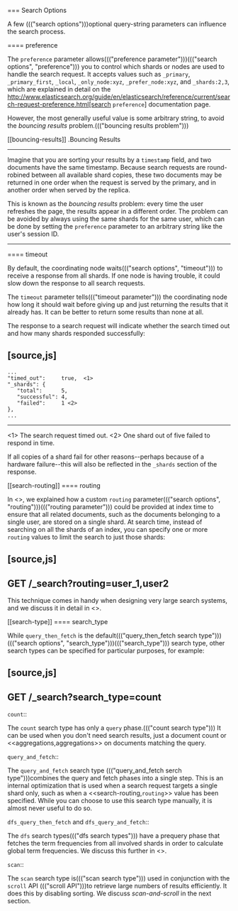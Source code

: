 === Search Options

A few ((("search options")))optional query-string parameters can influence the search process.

==== preference

The `preference` parameter allows((("preference parameter")))((("search options", "preference"))) you to control which shards or nodes are
used to handle the search request. It accepts values such as `_primary`,
`_primary_first`, `_local`, `_only_node:xyz`, `_prefer_node:xyz`, and
`_shards:2,3`, which are explained in detail on the
http://www.elasticsearch.org/guide/en/elasticsearch/reference/current/search-request-preference.html[search `preference`]
documentation page.

However, the most generally useful value is some arbitrary string, to avoid
the _bouncing results_ problem.((("bouncing results problem")))

[[bouncing-results]]
.Bouncing Results
****

Imagine that you are sorting your results by a `timestamp` field, and 
two documents have the same timestamp.  Because search requests are
round-robined between all available shard copies, these two documents may be
returned in one order when the request is served by the primary, and in
another order when served by the replica.

This is known as the _bouncing results_ problem: every time the user refreshes
the page, the results appear in a different order. The problem can be avoided by always using the same shards for the same user,
which can be done by setting the `preference` parameter to an arbitrary string
like the user's session ID.

****

==== timeout

By default, the coordinating node waits((("search options", "timeout"))) to receive a response from all shards.
If one node is having trouble, it could slow down the response to all search
requests.

The `timeout` parameter tells((("timeout parameter"))) the coordinating node how long it should wait
before giving up and just returning the results that it already has. It can be
better to return some results than none at all.

The response to a search request will indicate whether the search timed out and
how many shards responded successfully:

[source,js]
--------------------------------------------------
    ...
    "timed_out":     true,  <1>
    "_shards": {
       "total":      5,
       "successful": 4,
       "failed":     1 <2>
    },
    ...
--------------------------------------------------
<1> The search request timed out.
<2> One shard out of five failed to respond in time.

If all copies of a shard fail for other reasons--perhaps because of a
hardware failure--this will also be reflected in the `_shards` section of
the response.

[[search-routing]]
==== routing

In <<routing-value>>, we explained how a custom `routing` parameter((("search options", "routing")))((("routing parameter"))) could be
provided at index time to ensure that all related documents, such as the
documents belonging to a single user, are stored on a single shard.  At search
time, instead of searching on all the shards of an index, you can specify
one or more `routing` values to limit the search to just those shards:

[source,js]
--------------------------------------------------
GET /_search?routing=user_1,user2
--------------------------------------------------

This technique comes in handy when designing very large search systems, and we
discuss it in detail in <<scale>>.

[[search-type]]
==== search_type

While `query_then_fetch` is the default((("query_then_fetch search type")))((("search options", "search_type")))((("search_type"))) search type, other search types can
be specified for particular purposes, for example:

[source,js]
--------------------------------------------------
GET /_search?search_type=count
--------------------------------------------------

`count`::

The `count` search type has only a `query` phase.((("count search type")))  It can be used when you
don't need search results, just a document count or
<<aggregations,aggregations>> on documents matching the query.

`query_and_fetch`::

The `query_and_fetch` search type ((("query_and_fetch serch type")))combines the query and fetch phases into a
single step.  This is an internal optimization that is used when a search
request targets a single shard only, such as when a
<<search-routing,`routing`>> value has been specified. While you can choose
to use this search type manually, it is almost never useful to do so.

`dfs_query_then_fetch` and `dfs_query_and_fetch`::

The `dfs` search types((("dfs search types"))) have a prequery phase that fetches the term
frequencies from all involved shards in order to calculate global term
frequencies. We discuss this further in <<relevance-is-broken>>.

`scan`::

The `scan` search type is((("scan search type"))) used in conjunction with the `scroll` API ((("scroll API")))to
retrieve large numbers of results efficiently. It does this by disabling
sorting.  We discuss _scan-and-scroll_ in the next section.




